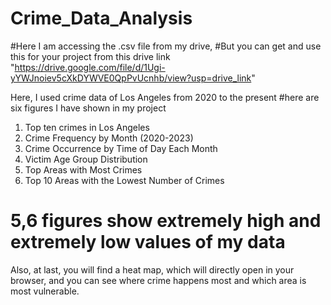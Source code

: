 # Crime_Data_Analysis
#Here I am accessing the .csv file from my drive,
#But you can get and use this for your project from this drive link "https://drive.google.com/file/d/1Ugi-yYWJnoiev5cXkDYWVE0QpPvUcnhb/view?usp=drive_link"

Here, I used crime data of Los Angeles from 2020 to the present
#here are six figures I have  shown in my project
1. Top ten crimes in Los Angeles 
2. Crime Frequency by Month (2020-2023)
3. Crime Occurrence by Time of Day Each Month
4. Victim Age Group Distribution
5. Top Areas with Most Crimes
6. Top 10 Areas with the Lowest Number of Crimes
# 5,6 figures show extremely high and extremely low values of my data
Also, at last, you will find a heat map, which will directly open in your browser, and you can see where crime happens most and which area is most vulnerable. 
